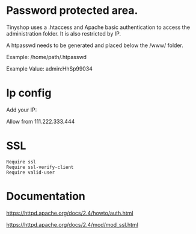 # Password protected area.

Tinyshop uses a .htaccess and Apache basic authentication to access the administration folder. It is also restricted by IP.

A htpasswd needs to be generated and placed below the /www/ folder.

Example: /home/path/.htpasswd

Example Value: admin:HhSp99034

# Ip config

Add your IP:

Allow from 111.222.333.444

# SSL
```
Require ssl
Require ssl-verify-client
Require valid-user
```

# Documentation

https://httpd.apache.org/docs/2.4/howto/auth.html

https://httpd.apache.org/docs/2.4/mod/mod_ssl.html

